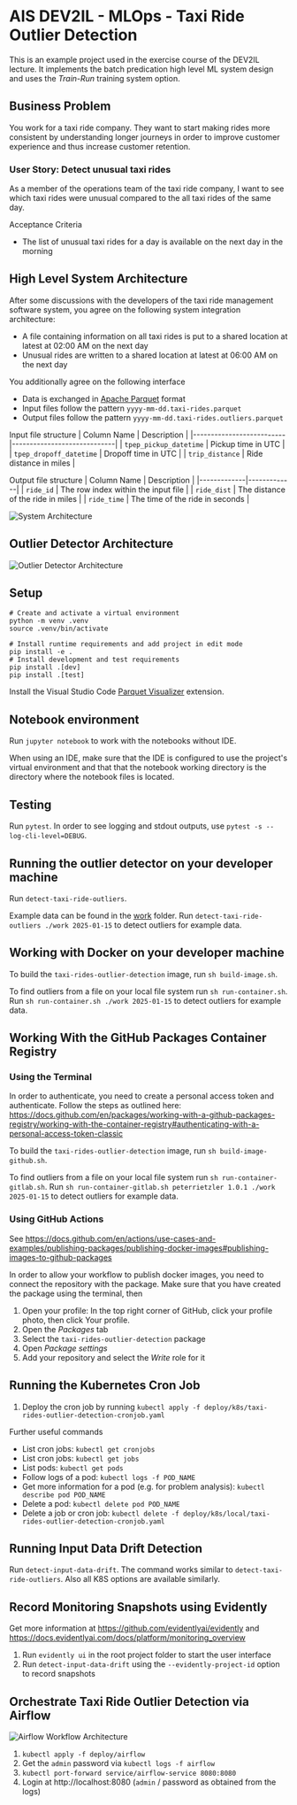# AIS DEV2IL - MLOps - Taxi Ride Outlier Detection

This is an example project used in the exercise course of the DEV2IL lecture. 
It implements the batch predication high level ML system design and uses the *Train-Run* training system option.

## Business Problem

You work for a taxi ride company. They want to start making rides more consistent by understanding longer journeys in order to improve customer experience and thus increase customer retention. 

### User Story: Detect unusual taxi rides

As a member of the operations team of the taxi ride company, I want to see which taxi rides were unusual compared to the all taxi rides of the same day.

Acceptance Criteria
- The list of unusual taxi rides for a day is available on the next day in the morning

## High Level System Architecture

After some discussions with the developers of the taxi ride management software system, you agree on the following system integration architecture: 
- A file containing information on all taxi rides is put to a shared location at latest at 02:00 AM on the next day
- Unusual rides are written to a shared location at latest at 06:00 AM on the next day

You additionally agree on the following interface
- Data is exchanged in [Apache Parquet](https://parquet.apache.org/) format
- Input files follow the pattern `yyyy-mm-dd.taxi-rides.parquet`
- Output files follow the pattern `yyyy-mm-dd.taxi-rides.outliers.parquet`

Input file structure
| Column Name              | Description                  |
|--------------------------|-----------------------------|
| `tpep_pickup_datetime`   | Pickup time in UTC          |
| `tpep_dropoff_datetime`  | Dropoff time in UTC         |
| `trip_distance`          | Ride distance in miles      |

Output file structure
| Column Name | Description |
|-------------|-------------|
| `ride_id`   | The row index within the input file |
| `ride_dist` | The distance of the ride in miles   |
| `ride_time` | The time of the ride in seconds     |

![System Architecture](system-architecture.drawio.png)

## Outlier Detector Architecture

![Outlier Detector Architecture](outlier-detector-architecture.drawio.png)

## Setup

```
# Create and activate a virtual environment
python -m venv .venv
source .venv/bin/activate

# Install runtime requirements and add project in edit mode
pip install -e .
# Install development and test requirements
pip install .[dev]
pip install .[test]
```

Install the Visual Studio Code [Parquet Visualizer](https://marketplace.visualstudio.com/items/?itemName=lucien-martijn.parquet-visualizer) extension.

## Notebook environment

Run `jupyter notebook` to work with the notebooks without IDE.

When using an IDE, make sure that the IDE is configured to use the project's virtual environment and that that the notebook working directory is the directory where the notebook files is located.

## Testing 

Run `pytest`.
In order to see logging and stdout outputs, use `pytest -s --log-cli-level=DEBUG`.

## Running the outlier detector on your developer machine

Run `detect-taxi-ride-outliers`. 

Example data can be found in the [work](./work) folder. Run `detect-taxi-ride-outliers ./work 2025-01-15` to detect outliers for example data.

## Working with Docker on your developer machine

To build the `taxi-rides-outlier-detection` image, run `sh build-image.sh`. 

To find outliers from a file on your local file system run `sh run-container.sh`. Run `sh run-container.sh ./work 2025-01-15` to detect outliers for example data.

## Working With the GitHub Packages Container Registry

### Using the Terminal 

In order to authenticate, you need to create a personal access token and authenticate. Follow the steps as outlined here: https://docs.github.com/en/packages/working-with-a-github-packages-registry/working-with-the-container-registry#authenticating-with-a-personal-access-token-classic

To build the `taxi-rides-outlier-detection` image, run `sh build-image-github.sh`. 

To find outliers from a file on your local file system run `sh run-container-gitlab.sh`. Run `sh run-container-gitlab.sh peterrietzler 1.0.1 ./work 2025-01-15` to detect outliers for example data.


### Using GitHub Actions

See https://docs.github.com/en/actions/use-cases-and-examples/publishing-packages/publishing-docker-images#publishing-images-to-github-packages

In order to allow your workflow to publish docker images, you need to connect the repository with the package. Make sure that you have created the package using the terminal, then 
1. Open your profile: In the top right corner of GitHub, click your profile photo, then click Your profile.
1. Open the *Packages* tab
1. Select the `taxi-rides-outlier-detection` package
1. Open *Package settings*
1. Add your repository and select the *Write* role for it


## Running the Kubernetes Cron Job

1. Deploy the cron job by running `kubectl apply -f deploy/k8s/taxi-rides-outlier-detection-cronjob.yaml`

Further useful commands
- List cron jobs: `kubectl get cronjobs`
- List cron jobs: `kubectl get jobs`
- List pods: `kubectl get pods`
- Follow logs of a pod: `kubectl logs -f POD_NAME`
- Get more information for a pod (e.g. for problem analysis): `kubectl describe pod POD_NAME`
- Delete a pod: `kubectl delete pod POD_NAME`
- Delete a job or cron job: `kubectl delete -f deploy/k8s/local/taxi-rides-outlier-detection-cronjob.yaml`

## Running Input Data Drift Detection

Run `detect-input-data-drift`. The command works similar to 
`detect-taxi-ride-outliers`. Also all K8S options are available similarly.

## Record Monitoring Snapshots using Evidently

Get more information at https://github.com/evidentlyai/evidently
and https://docs.evidentlyai.com/docs/platform/monitoring_overview

1. Run `evidently ui` in the root project folder to start the user interface
1. Run `detect-input-data-drift` using the `--evidently-project-id` option to record snapshots

## Orchestrate Taxi Ride Outlier Detection via Airflow

![Airflow Workflow Architecture](airflow-workflow-architecture.drawio.png)

1. `kubectl apply -f deploy/airflow`
1. Get the `admin` password via `kubectl logs -f airflow`
1. `kubectl port-forward service/airflow-service 8080:8080`
1. Login at http://localhost:8080 (`admin` / password as obtained from the logs)